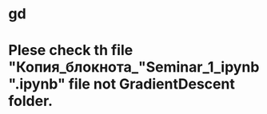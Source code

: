 # gd

# Plese check th file "Копия_блокнота_"Seminar_1_ipynb".ipynb" file not GradientDescent folder.
